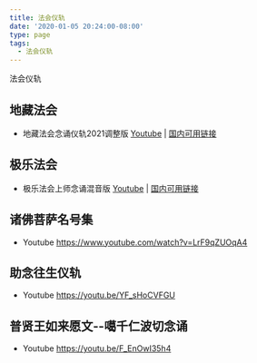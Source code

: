 ```yaml
---
title: 法会仪轨
date: '2020-01-05 20:24:00-08:00'
type: page
tags:
  - 法会仪轨
---
```


法会仪轨

## 地藏法会

- 地藏法会念诵仪轨2021调整版 [Youtube](https://youtu.be/f37L24Edk4E) | [国内可用链接](https://hdvblob.blob.core.windows.net/hdv/yigui/%E5%9C%B0%E8%97%8F%E6%B3%95%E4%BC%9A%E5%BF%B5%E8%AF%B5%E4%BB%AA%E8%BD%A8%202021%E8%B0%83%E6%95%B4%E7%89%88.mp4)

## 极乐法会

- 极乐法会上师念诵混音版 [Youtube](https://youtu.be/SjZf2RkGP4c) | [国内可用链接](https://hdvblob.blob.core.windows.net/hdv/yigui/%E6%9E%81%E4%B9%90%E6%B3%95%E4%BC%9A-%E4%B8%8A%E5%B8%88%E5%BF%B5%E8%AF%B5%E6%B7%B7%E9%9F%B3%E7%89%88.mp4)

## 诸佛菩萨名号集

- Youtube <https://www.youtube.com/watch?v=LrF9qZUOqA4>

## 助念往生仪轨

- Youtube <https://youtu.be/YF_sHoCVFGU>

## 普贤王如来愿文--噶千仁波切念诵

- Youtube <https://youtu.be/F_EnOwI35h4>
